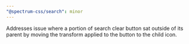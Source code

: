 ```yaml
---
"@spectrum-css/search": minor
---
```


Addresses issue where a portion of search clear button sat outside of its parent by moving the transform applied to the button to the child icon.
